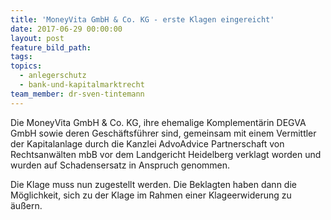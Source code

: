 ```yaml
---
title: 'MoneyVita GmbH & Co. KG - erste Klagen eingereicht'
date: 2017-06-29 00:00:00
layout: post
feature_bild_path:
tags:
topics:
  - anlegerschutz
  - bank-und-kapitalmarktrecht
team_member: dr-sven-tintemann
---
```



Die MoneyVita GmbH & Co. KG, ihre ehemalige Komplement&auml;rin DEGVA GmbH sowie deren Gesch&auml;ftsf&uuml;hrer sind, gemeinsam mit einem Vermittler der Kapitalanlage durch die Kanzlei AdvoAdvice Partnerschaft von Rechtsanw&auml;lten mbB vor dem Landgericht Heidelberg verklagt worden und wurden auf Schadensersatz in Anspruch genommen.

Die Klage muss nun zugestellt werden. Die Beklagten haben dann die M&ouml;glichkeit, sich zu der Klage im Rahmen einer Klageerwiderung zu &auml;u&szlig;ern.

&nbsp;

&nbsp;